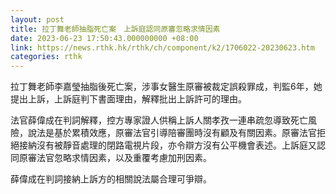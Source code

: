```yaml
---
layout: post
title: 拉丁舞老師抽脂死亡案　上訴庭認同原審忽略求情因素
date: 2023-06-23 17:50:43.000000000 +08:00
link: https://news.rthk.hk/rthk/ch/component/k2/1706022-20230623.htm
categories: rthk
---
```


拉丁舞老師李嘉瑩抽脂後死亡案，涉事女醫生原審被裁定誤殺罪成，判監6年，她提出上訴，上訴庭判下書面理由，解釋批出上訴許可的理由。

法官薛偉成在判詞解釋，控方專家證人供稱上訴人關孝孜一連串疏忽導致死亡風險，說法是基於累積效應，原審法官引導陪審團時沒有顧及有關因素。原審法官拒絕接納沒有被靜音處理的閉路電視片段，亦令辯方沒有公平機會表述。上訴庭又認同原審法官忽略求情因素，以及重覆考慮加刑因素。

薛偉成在判詞接納上訴方的相關說法屬合理可爭辯。
